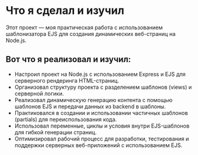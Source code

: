 # Что я сделал и изучил

Этот проект — моя практическая работа с использованием шаблонизатора EJS для создания динамических веб-страниц на Node.js.

## Вот что я реализовал и изучил:

- Настроил проект на Node.js с использованием Express и EJS для серверного рендеринга HTML-страниц.
- Организовал структуру проекта с разделением шаблонов (views) и серверной логики.
- Реализовал динамическую генерацию контента с помощью шаблонов EJS и передачи данных из backend в шаблоны.
- Практиковался в создании и использовании частичных шаблонов (partials) для переиспользования кода.
- Использовал переменные, циклы и условия внутри EJS-шаблонов для гибкой генерации страниц.
- Оптимизировал рабочий процесс для разработки, тестирования и поддержки серверных веб-приложений с использованием EJS.
